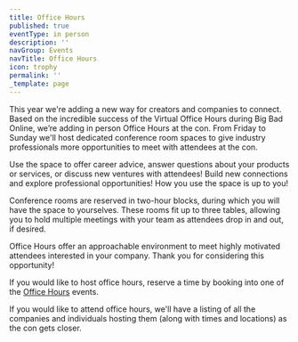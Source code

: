 ```yaml
---
title: Office Hours
published: true
eventType: in person
description: ''
navGroup: Events
navTitle: Office Hours
icon: trophy
permalink: ''
_template: page
---
```


This year we're adding a new way for creators and companies to connect. Based on the incredible success of the Virtual Office Hours during Big Bad Online, we’re adding in person Office Hours at the con. From Friday to Sunday we'll host dedicated conference room spaces to give industry professionals more opportunities to meet with attendees at the con.

Use the space to offer career advice, answer questions about your products or services, or discuss new ventures with attendees! Build new connections and explore professional opportunities! How you use the space is up to you!

Conference rooms are reserved in two-hour blocks, during which you will have the space to yourselves. These rooms fit up to three tables, allowing you to hold multiple meetings with your team as attendees drop in and out, if desired.

Office Hours offer an approachable environment to meet highly motivated attendees interested in your company. Thank you for considering this opportunity!

If you would like to host office hours, reserve a time by booking into one of the [Office Hours](https://www.bigbadcon.com/events/?categories=Office%20Hours) events.

If you would like to attend office hours, we'll have a listing of all the companies and individuals hosting them (along with times and locations) as the con gets closer.
